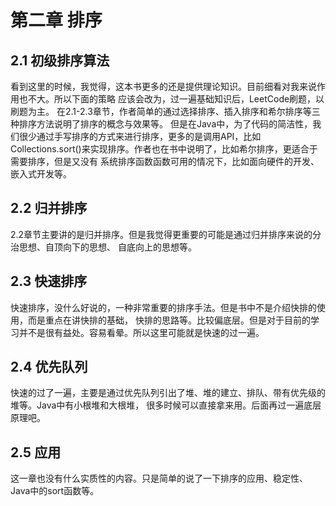 # 第二章 排序

## 2.1 初级排序算法 
看到这里的时候，我觉得，这本书更多的还是提供理论知识。目前细看对我来说作用也不大。所以下面的策略
应该会改为，过一遍基础知识后，LeetCode刷题，以刷题为主。
在2.1-2.3章节，作者简单的通过选择排序、插入排序和希尔排序等三种排序方法说明了排序的概念与效果等。
但是在Java中，为了代码的简洁性，我们很少通过手写排序的方式来进行排序，更多的是调用API，比如
Collections.sort()来实现排序。作者也在书中说明了，比如希尔排序，更适合于需要排序，但是又没有
系统排序函数函数可用的情况下，比如面向硬件的开发、嵌入式开发等。

## 2.2 归并排序
2.2章节主要讲的是归并排序。但是我觉得更重要的可能是通过归并排序来说的分治思想、自顶向下的思想、
自底向上的思想等。

## 2.3 快速排序
快速排序，没什么好说的，一种非常重要的排序手法。但是书中不是介绍快排的使用，而是重点在讲快排的基础，
快排的思路等。比较偏底层。但是对于目前的学习并不是很有益处。容易看晕。所以这里可能就是快速的过一遍。

## 2.4 优先队列
快速的过了一遍，主要是通过优先队列引出了堆、堆的建立、排队、带有优先级的堆等。Java中有小根堆和大根堆，
很多时候可以直接拿来用。后面再过一遍底层原理吧。

## 2.5 应用
这一章也没有什么实质性的内容。只是简单的说了一下排序的应用、稳定性、Java中的sort函数等。




